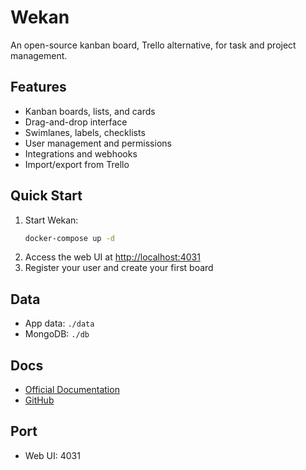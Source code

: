 # Wekan

An open-source kanban board, Trello alternative, for task and project management.

## Features
- Kanban boards, lists, and cards
- Drag-and-drop interface
- Swimlanes, labels, checklists
- User management and permissions
- Integrations and webhooks
- Import/export from Trello

## Quick Start
1. Start Wekan:
   ```bash
   docker-compose up -d
   ```
2. Access the web UI at [http://localhost:4031](http://localhost:4031)
3. Register your user and create your first board

## Data
- App data: `./data`
- MongoDB: `./db`

## Docs
- [Official Documentation](https://wekan.github.io/)
- [GitHub](https://github.com/wekan/wekan)

## Port
- Web UI: 4031 